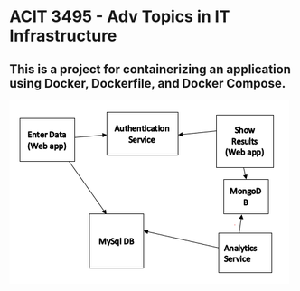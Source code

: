 # ACIT 3495 - Adv Topics in IT Infrastructure

## This is a project for containerizing an application using Docker, Dockerfile, and Docker Compose.

![Architecture](./architecture.png)
